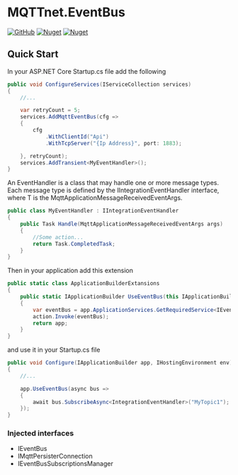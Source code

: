 # MQTTnet.EventBus
[![GitHub](https://img.shields.io/github/license/arttonoyan/MQTTnet.EventBus.svg)](https://github.com/arttonoyan/MQTTnet.EventBus/blob/master/LICENSE)
[![Nuget](https://img.shields.io/nuget/v/MQTTnet.EventBus.svg)](https://www.nuget.org/packages/MQTTnet.EventBus/)
[![Nuget](https://img.shields.io/nuget/dt/MQTTnet.EventBus.svg)](https://www.nuget.org/packages/MQTTnet.EventBus/)

## Quick Start
In your ASP.NET Core Startup.cs file add the following
``` csharp
public void ConfigureServices(IServiceCollection services)
{
    //...

    var retryCount = 5;
    services.AddMqttEventBus(cfg =>
    {
        cfg
            .WithClientId("Api")
            .WithTcpServer("{Ip Address}", port: 1883);

    }, retryCount);
    services.AddTransient<MyEventHandler>();
}
```
An EventHandler is a class that may handle one or more message types. Each message type is defined by the IIntegrationEventHandler<in T> interface, where T is the MqttApplicationMessageReceivedEventArgs.
    
```csharp
public class MyEventHandler : IIntegrationEventHandler
{
    public Task Handle(MqttApplicationMessageReceivedEventArgs args)
    {
        //Some action...
        return Task.CompletedTask;
    }
}
```
Then in your application add this extension
```csharp
public static class ApplicationBuilderExtansions
{
    public static IApplicationBuilder UseEventBus(this IApplicationBuilder app, Action<IEventBus> action)
    {
        var eventBus = app.ApplicationServices.GetRequiredService<IEventBus>();
        action.Invoke(eventBus);
        return app;
    }
}
```
and use it in your Startup.cs file
```csharp
public void Configure(IApplicationBuilder app, IHostingEnvironment env)
{
    //...

    app.UseEventBus(async bus => 
    {
        await bus.SubscribeAsync<IntegrationEventHandler>("MyTopic1");
    });
}
```
### Injected interfaces
* IEventBus
* IMqttPersisterConnection
* IEventBusSubscriptionsManager
